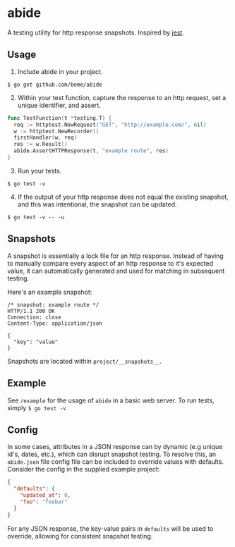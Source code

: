 # abide

A testing utility for http response snapshots. Inspired by [jest](https://github.com/facebook/jest).

## Usage

1. Include abide in your project.

```
$ go get github.com/beme/abide
```

2. Within your test function, capture the response to an http request, set a unique identifier, and assert.

```go
func TestFunction(t *testing.T) {
  req := httptest.NewRequest("GET", "http://example.com/", nil)
  w := httptest.NewRecorder()
  firstHandler(w, req)
  res := w.Result()
  abide.AssertHTTPResponse(t, "example route", res)
}
```

3. Run your tests.
```
$ go test -v
```

4. If the output of your http response does not equal the existing snapshot, and this was intentional, the snapshot can be updated.
```
$ go test -v -- -u
```

## Snapshots

A snapshot is essentially a lock file for an http response. Instead of having to manually compare every aspect of an http response to it's expected value, it can automatically generated and used for matching in subsequent testing.

Here's an example snapshot:

```
/* snapshot: example route */
HTTP/1.1 200 OK
Connection: close
Content-Type: application/json

{
  "key": "value"
}
```

Snapshots are located within `project/__snapshots__`.

## Example

See `/example` for the usage of `abide` in a basic web server. To run tests, simply `$ go test -v`

## Config

In some cases, attributes in a JSON response can by dynamic (e.g unique id's, dates, etc.), which can disrupt snapshot testing. To resolve this, an `abide.json` file config file can be included to override values with defaults. Consider the config in the supplied example project:

```json
{
  "defaults": {
    "updated_at": 0,
    "foo": "foobar"
  }
}
```

For any JSON response, the key-value pairs in `defaults` will be used to override, allowing for consistent snapshot testing.
